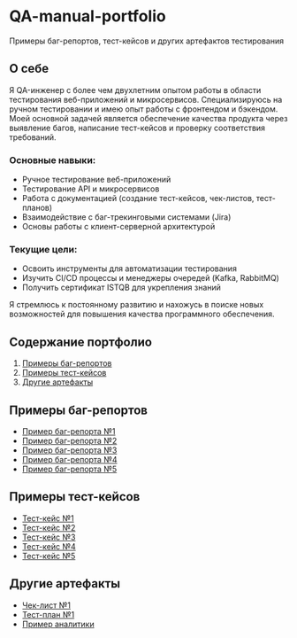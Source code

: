 # QA-manual-portfolio
Примеры баг-репортов, тест-кейсов и других артефактов тестирования

## О себе

Я QA-инженер с более чем двухлетним опытом работы в области тестирования веб-приложений и микросервисов. Специализируюсь на ручном тестировании и имею опыт работы с фронтендом и бэкендом. 
Моей основной задачей является обеспечение качества продукта через выявление багов, написание тест-кейсов и проверку соответствия требований.

### Основные навыки:
- Ручное тестирование веб-приложений
- Тестирование API и микросервисов
- Работа с документацией (создание тест-кейсов, чек-листов, тест-планов)
- Взаимодействие с баг-трекинговыми системами (Jira)
- Основы работы с клиент-серверной архитектурой

### Текущие цели:
- Освоить инструменты для автоматизации тестирования
- Изучить CI/CD процессы и менеджеры очередей (Kafka, RabbitMQ)
- Получить сертификат ISTQB для укрепления знаний

Я стремлюсь к постоянному развитию и нахожусь в поиске новых возможностей для повышения качества программного обеспечения.

## Содержание портфолио

1. [Примеры баг-репортов](#примеры-баг-репортов)
2. [Примеры тест-кейсов](#примеры-тест-кейсов)
3. [Другие артефакты](#другие-артефакты)

## Примеры баг-репортов

- [Пример баг-репорта №1](https://github.com/blue-anemia/QA-manual-portfolio/blob/1741ad96a55fb78a3a38f10cd8a5b6daf3d6eb14/bug-reports/%D0%91%D0%B0%D0%B3-%D1%80%D0%B5%D0%BF%D0%BE%D1%80%D1%82%20%E2%84%961.md)
- [Пример баг-репорта №2](https://github.com/blue-anemia/QA-manual-portfolio/blob/1741ad96a55fb78a3a38f10cd8a5b6daf3d6eb14/bug-reports/%D0%91%D0%B0%D0%B3-%D1%80%D0%B5%D0%BF%D0%BE%D1%80%D1%82%20%E2%84%962.md)
- [Пример баг-репорта №3](https://github.com/blue-anemia/QA-manual-portfolio/blob/1741ad96a55fb78a3a38f10cd8a5b6daf3d6eb14/bug-reports/%D0%91%D0%B0%D0%B3-%D1%80%D0%B5%D0%BF%D0%BE%D1%80%D1%82%20%E2%84%963.md)
- [Пример баг-репорта №4](https://github.com/blue-anemia/QA-manual-portfolio/blob/1741ad96a55fb78a3a38f10cd8a5b6daf3d6eb14/bug-reports/%D0%91%D0%B0%D0%B3-%D1%80%D0%B5%D0%BF%D0%BE%D1%80%D1%82%20%E2%84%964.md)
- [Пример баг-репорта №5](https://github.com/blue-anemia/QA-manual-portfolio/blob/1741ad96a55fb78a3a38f10cd8a5b6daf3d6eb14/bug-reports/%D0%91%D0%B0%D0%B3-%D1%80%D0%B5%D0%BF%D0%BE%D1%80%D1%82%20%E2%84%965.md)

## Примеры тест-кейсов

- [Тест-кейс №1](https://github.com/blue-anemia/QA-manual-portfolio/blob/1741ad96a55fb78a3a38f10cd8a5b6daf3d6eb14/test-cases/%D0%A2%D0%B5%D1%81%D1%82-%D0%BA%D0%B5%D0%B9%D1%81%20%E2%84%961.md)
- [Тест-кейс №2](https://github.com/blue-anemia/QA-manual-portfolio/blob/1741ad96a55fb78a3a38f10cd8a5b6daf3d6eb14/test-cases/%D0%A2%D0%B5%D1%81%D1%82-%D0%BA%D0%B5%D0%B9%D1%81%20%E2%84%962.md)
- [Тест-кейс №3](https://github.com/blue-anemia/QA-manual-portfolio/blob/1741ad96a55fb78a3a38f10cd8a5b6daf3d6eb14/test-cases/%D0%A2%D0%B5%D1%81%D1%82-%D0%BA%D0%B5%D0%B9%D1%81%20%E2%84%963.md)
- [Тест-кейс №4](https://github.com/blue-anemia/QA-manual-portfolio/blob/1741ad96a55fb78a3a38f10cd8a5b6daf3d6eb14/test-cases/%D0%A2%D0%B5%D1%81%D1%82-%D0%BA%D0%B5%D0%B9%D1%81%20%E2%84%964.md)
- [Тест-кейс №5](https://github.com/blue-anemia/QA-manual-portfolio/blob/1741ad96a55fb78a3a38f10cd8a5b6daf3d6eb14/test-cases/%D0%A2%D0%B5%D1%81%D1%82-%D0%BA%D0%B5%D0%B9%D1%81%20%E2%84%965.md)

## Другие артефакты

- [Чек-лист №1](https://github.com/blue-anemia/QA-manual-portfolio/blob/d295c7d3ee90fd29f7a4bab08f069703ee2ccd38/check-lists/%D0%A7%D0%B5%D0%BA-%D0%BB%D0%B8%D1%81%D1%82%20%E2%84%961.md)
- [Тест-план №1](https://github.com/blue-anemia/QA-manual-portfolio/blob/0ca5423de087a4f6b5d92a448e786ee445c7d930/other/%D0%A2%D0%B5%D1%81%D1%82-%D0%BF%D0%BB%D0%B0%D0%BD%20%E2%84%961.md)
- [Пример аналитики](https://github.com/blue-anemia/QA-manual-portfolio/blob/b467719e6715c5335c3d216dc1bb97368df14004/other/%D0%9F%D1%80%D0%B8%D0%BC%D0%B5%D1%80%20%D0%B0%D0%BD%D0%B0%D0%BB%D0%B8%D1%82%D0%B8%D0%BA%D0%B8%20(%D0%BE%D1%82%D1%87%D0%B5%D1%82).md)


